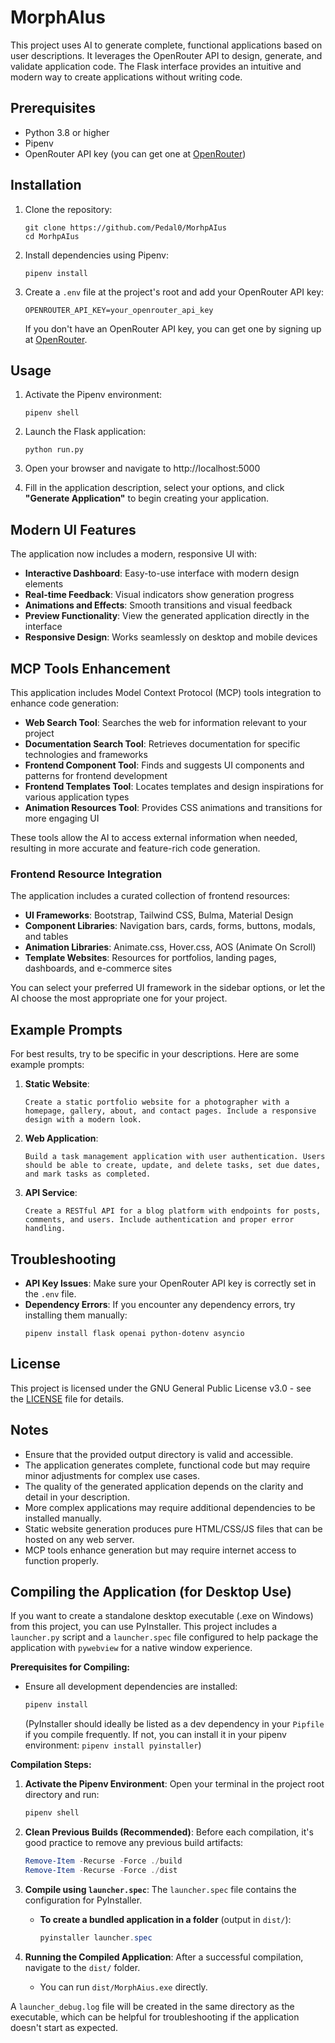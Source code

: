 # MorphAIus

This project uses AI to generate complete, functional applications based on user descriptions. It leverages the OpenRouter API to design, generate, and validate application code. The Flask interface provides an intuitive and modern way to create applications without writing code.

## Prerequisites

- Python 3.8 or higher
- Pipenv
- OpenRouter API key (you can get one at [OpenRouter](https://openrouter.ai/))

## Installation

1. Clone the repository:

   ```
   git clone https://github.com/Pedal0/MorhpAIus
   cd MorhpAIus
   ```

2. Install dependencies using Pipenv:

   ```
   pipenv install
   ```

3. Create a `.env` file at the project's root and add your OpenRouter API key:
   ```
   OPENROUTER_API_KEY=your_openrouter_api_key
   ```
   If you don't have an OpenRouter API key, you can get one by signing up at [OpenRouter](https://openrouter.ai/).

## Usage

1. Activate the Pipenv environment:

   ```
   pipenv shell
   ```

2. Launch the Flask application:

   ```
   python run.py
   ```

3. Open your browser and navigate to http://localhost:5000

4. Fill in the application description, select your options, and click **"Generate Application"** to begin creating your application.

## Modern UI Features

The application now includes a modern, responsive UI with:

- **Interactive Dashboard**: Easy-to-use interface with modern design elements
- **Real-time Feedback**: Visual indicators show generation progress
- **Animations and Effects**: Smooth transitions and visual feedback
- **Preview Functionality**: View the generated application directly in the interface
- **Responsive Design**: Works seamlessly on desktop and mobile devices

## MCP Tools Enhancement

This application includes Model Context Protocol (MCP) tools integration to enhance code generation:

- **Web Search Tool**: Searches the web for information relevant to your project
- **Documentation Search Tool**: Retrieves documentation for specific technologies and frameworks
- **Frontend Component Tool**: Finds and suggests UI components and patterns for frontend development
- **Frontend Templates Tool**: Locates templates and design inspirations for various application types
- **Animation Resources Tool**: Provides CSS animations and transitions for more engaging UI

These tools allow the AI to access external information when needed, resulting in more accurate and feature-rich code generation.

### Frontend Resource Integration

The application includes a curated collection of frontend resources:

- **UI Frameworks**: Bootstrap, Tailwind CSS, Bulma, Material Design
- **Component Libraries**: Navigation bars, cards, forms, buttons, modals, and tables
- **Animation Libraries**: Animate.css, Hover.css, AOS (Animate On Scroll)
- **Template Websites**: Resources for portfolios, landing pages, dashboards, and e-commerce sites

You can select your preferred UI framework in the sidebar options, or let the AI choose the most appropriate one for your project.

## Example Prompts

For best results, try to be specific in your descriptions. Here are some example prompts:

1. **Static Website**:

   ```
   Create a static portfolio website for a photographer with a homepage, gallery, about, and contact pages. Include a responsive design with a modern look.
   ```

2. **Web Application**:

   ```
   Build a task management application with user authentication. Users should be able to create, update, and delete tasks, set due dates, and mark tasks as completed.
   ```

3. **API Service**:
   ```
   Create a RESTful API for a blog platform with endpoints for posts, comments, and users. Include authentication and proper error handling.
   ```

## Troubleshooting

- **API Key Issues**: Make sure your OpenRouter API key is correctly set in the `.env` file.
- **Dependency Errors**: If you encounter any dependency errors, try installing them manually:
  ```
  pipenv install flask openai python-dotenv asyncio
  ```


## License

This project is licensed under the GNU General Public License v3.0 - see the [LICENSE](./LICENSE) file for details.

## Notes

- Ensure that the provided output directory is valid and accessible.
- The application generates complete, functional code but may require minor adjustments for complex use cases.
- The quality of the generated application depends on the clarity and detail in your description.
- More complex applications may require additional dependencies to be installed manually.
- Static website generation produces pure HTML/CSS/JS files that can be hosted on any web server.
- MCP tools enhance generation but may require internet access to function properly.

## Compiling the Application (for Desktop Use)

If you want to create a standalone desktop executable (.exe on Windows) from this project, you can use PyInstaller. This project includes a `launcher.py` script and a `launcher.spec` file configured to help package the application with `pywebview` for a native window experience.

**Prerequisites for Compiling:**

*   Ensure all development dependencies are installed:
    ```powershell
    pipenv install
    ```
    (PyInstaller should ideally be listed as a dev dependency in your `Pipfile` if you compile frequently. If not, you can install it in your pipenv environment: `pipenv install pyinstaller`)

**Compilation Steps:**

1.  **Activate the Pipenv Environment**:
    Open your terminal in the project root directory and run:
    ```powershell
    pipenv shell
    ```

2.  **Clean Previous Builds (Recommended)**:
    Before each compilation, it's good practice to remove any previous build artifacts:
    ```powershell
    Remove-Item -Recurse -Force ./build
    Remove-Item -Recurse -Force ./dist
    ```

3.  **Compile using `launcher.spec`**:
    The `launcher.spec` file contains the configuration for PyInstaller.

    *   **To create a bundled application in a folder** (output in `dist/`):
        ```powershell
        pyinstaller launcher.spec
        ```

4.  **Running the Compiled Application**:
    After a successful compilation, navigate to the `dist/` folder. 
    *   You can run `dist/MorphAius.exe` directly.

A `launcher_debug.log` file will be created in the same directory as the executable, which can be helpful for troubleshooting if the application doesn't start as expected.
